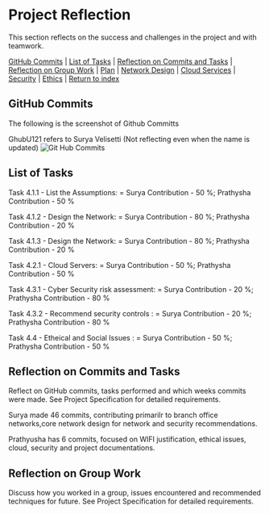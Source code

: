 # Project Reflection
This section reflects on the success and challenges in the project and with teamwork.

[GitHub Commits](#github-commits) | [List of Tasks](#list-of-tasks) | [Reflection on Commits and Tasks](#reflection-on-commits-and-tasks) | [Reflection on Group Work](#reflection-on-group-work) | [Plan](./plan.md) | [Network Design](./network.md) | [Cloud Services](./cloud.md) | [Security](./security.md) | [Ethics](./ethics.md) | [Return to index](./README.md)

## GitHub Commits
The following is the screenshot of Github Committs

GhubU121 refers to Surya Velisetti (Not reflecting even when the name is updated)
![Git Hub Commits](images/GithubCommits.png) 

## List of Tasks

Task 4.1.1 - List the Assumptions: = Surya Contribution - 50 %; Prathysha Contribution - 50 % 

Task 4.1.2 - Design the Network: = Surya Contribution - 80 %; Prathysha Contribution - 20 %

Task 4.1.3 - Design the Network: = Surya Contribution - 80 %; Prathysha Contribution - 20 % 

Task 4.2.1 - Cloud Servers: = Surya Contribution - 50 %; Prathysha Contribution - 50 %  

Task 4.3.1 - Cyber Security risk assessment: = Surya Contribution - 20 %; Prathysha Contribution - 80 %

Task 4.3.2 - Recommend security controls : = Surya Contribution - 20 %; Prathysha Contribution - 80 % 

Task 4.4 - Etheical and Social Issues : = Surya Contribution - 50 %; Prathysha Contribution - 50 % 


## Reflection on Commits and Tasks
Reflect on GitHub commits, tasks performed and which weeks commits were made. See Project Specification for detailed requirements. 

Surya made 46 commits, contributing primarilr to branch office networks,core network design for network and security recommendations.


Prathyusha has 6 commits, focused on WIFI justification, ethical issues, cloud, security and project documentations.

## Reflection on Group Work
Discuss how you worked in a group, issues encountered and recommended techniques for future. See Project Specification for detailed requirements.
